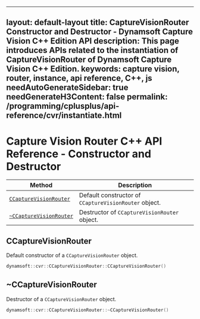 
---
layout: default-layout
title: CaptureVisionRouter Constructor and Destructor - Dynamsoft Capture Vision C++ Edition API
description: This page introduces APIs related to the instantiation of CaptureVisionRouter of Dynamsoft Capture Vision C++ Edition.
keywords: capture vision, router, instance, api reference, C++, js
needAutoGenerateSidebar: true
needGenerateH3Content: false
permalink: /programming/cplusplus/api-reference/cvr/instantiate.html
---

# Capture Vision Router C++ API Reference - Constructor and Destructor

| Method                                             | Description                                           |
| -------------------------------------------------- | ----------------------------------------------------- |
| [`CCaptureVisionRouter`](#ccapturevisionrouter)    | Default constructor of `CCaptureVisionRouter` object. |
| [`~CCaptureVisionRouter`](#ccapturevisionrouter-1) | Destructor of `CCaptureVisionRouter` object.          |

## CCaptureVisionRouter

Default constructor of a `CCaptureVisionRouter` object.

```cpp
dynamsoft::cvr::CCaptureVisionRouter::CCaptureVisionRouter()
```

## ~CCaptureVisionRouter

Destructor of a `CCaptureVisionRouter` object.

```cpp
dynamsoft::cvr::CCaptureVisionRouter::~CCaptureVisionRouter()
```
